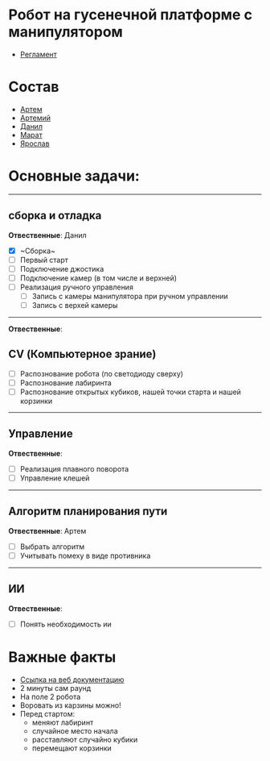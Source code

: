# Робот на гусенечной платформе с манипулятором
- [Регламент](https://t.me/c/2273739257/3/1673)
# Состав
- [Артем](https://t.me/temakonkov)
- [Артемий](https://t.me/LaKeeRoK)
- [Данил](https://t.me/Danich_One)
- [Марат](https://t.me/v_oxel)
- [Ярослав](https://t.me/MrDragar)
# Основные задачи:
---
## сборка и отладка
**Отвественные**: Данил  
- [x] ~Сборка~
- [ ] Первый старт
- [ ] Подключение джостика
- [ ] Подключение камер (в том числе и верхней)
- [ ] Реализация ручного управления  
  - [ ] Запись с камеры манипулятора при ручном управлении
  - [ ] Запись с верхей камеры
---
**Отвественные**: 
## CV (Компьютерное зрание)
- [ ] Распознование робота (по светодиоду сверху)
- [ ] Распознование лабиринта
- [ ] Распознование открытых кубиков, нашей точки старта и нашей корзинки
---
## Управление
**Отвественные**: 
- [ ] Реализация плавного поворота
- [ ] Управление клешей
--- 
## Алгоритм планирования пути
**Отвественные**: Артем
- [ ] Выбрать алгоритм
- [ ] Учитывать помеху в виде противника
---
## ИИ
**Отвественные**: 
- [ ] Понять необходимость ии


# Важные факты
- [Ссылка на веб документацию](https://supereyes.ru/img/instructions/xiao_r_gfs_x_ai_raspberry_pi_4b_manual.pdf)
- 2 минуты сам раунд
- На поле 2 робота
- Воровать из карзины можно!
- Перед стартом:
  - меняют лабиринт
  - случайное место начала
  - расставляют случайно кубики
  - перемещают корзинки
